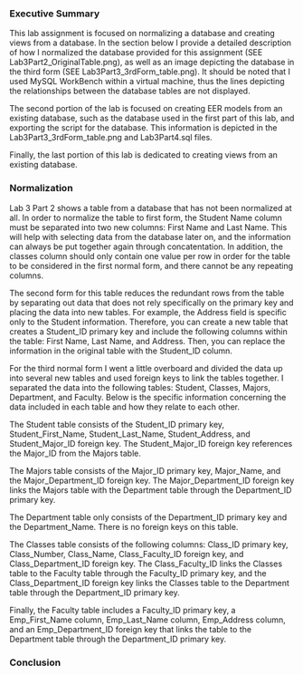 ### Executive Summary
  This lab assignment is focused on normalizing a database and creating views from a database. In the section below I provide a detailed description of how I normalized the database provided for this assignment (SEE Lab3Part2_OriginalTable.png), as well as an image depicting the database in the third form (SEE Lab3Part3_3rdForm_table.png). It should be noted that I used MySQL WorkBench within a virtual machine, thus the lines depicting the relationships between the database tables are not displayed. 
  
  The second portion of the lab is focused on creating EER models from an existing database, such as the database used in the first part of this lab, and exporting the script for the database. This information is depicted in the Lab3Part3_3rdForm_table.png and Lab3Part4.sql files.
  
  Finally, the last portion of this lab is dedicated to creating views from an existing database. 

### Normalization
  Lab 3 Part 2 shows a table from a database that has not been normalized at all. In order to normalize the table to first form, the Student Name column must be separated into two new columns: First Name and Last Name. This will help with selecting data from the database later on, and the information can always be put together again through concatentation. In addition, the classes column should only contain one value per row in order for the table to be considered in the first normal form, and there cannot be any repeating columns.
  
  The second form for this table reduces the redundant rows from the table by separating out data that does not rely specifically on the primary key and placing the data into new tables. For example, the Address field is specific only to the Student information. Therefore, you can create a new table that creates a Student_ID primary key and include the following columns within the table: First Name, Last Name, and Address. Then, you can replace the information in the original table with the Student_ID column.
  
  For the third normal form I went a little overboard and divided the data up into several new tables and used foreign keys to link the tables together. I separated the data into the following tables: Student, Classes, Majors, Department, and Faculty. Below is the specific information concerning the data included in each table and how they relate to each other.
  
  The Student table consists of the Student_ID primary key, Student_First_Name, Student_Last_Name, Student_Address, and Student_Major_ID foreign key. The Student_Major_ID foreign key references the Major_ID from the Majors table.
  
  The Majors table consists of the Major_ID primary key, Major_Name, and the Major_Department_ID foreign key. The Major_Department_ID foreign key links the Majors table with the Department table through the Department_ID primary key.
  
  The Department table only consists of the Department_ID primary key and the Department_Name. There is no foreign keys on this table.
  
  The Classes table consists of the following columns: Class_ID primary key, Class_Number, Class_Name, Class_Faculty_ID foreign key, and Class_Department_ID foreign key. The Class_Faculty_ID links the Classes table to the Faculty table through the Faculty_ID primary key, and the Class_Department_ID foreign key links the Classes table to the Department table through the Department_ID primary key.
  
  Finally, the Faculty table includes a Faculty_ID primary key, a Emp_First_Name column, Emp_Last_Name column, Emp_Address column, and an Emp_Department_ID foreign key that links the table to the Department table through the Department_ID primary key.

### Conclusion
